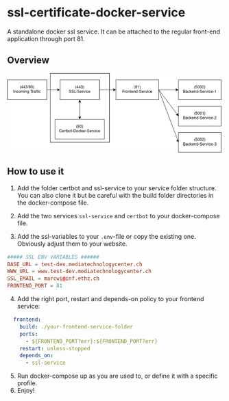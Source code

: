 # ssl-certificate-docker-service

A standalone docker ssl service. It can be attached to the regular front-end application through port 81.

## Overview
<img src="example-frontend/SSL-Service-Overview.png" width="500" alt="ssl-overview">

## How to use it

1. Add the folder certbot and ssl-service to your service folder structure. You can also clone it but be careful with the build folder directories in the docker-compose file.

2. Add the two services `ssl-service` and `certbot` to your docker-compose file.

3. Add the ssl-variables to your `.env`-file or copy the existing one. Obviously adjust them to your website.
```conf
##### SSL ENV VARIABLES ###### 
BASE_URL = test-dev.mediatechnologycenter.ch
WWW_URL = www.test-dev.mediatechnologycenter.ch
SSL_EMAIL = marcwi@inf.ethz.ch
FRONTEND_PORT = 81
```
4. Add the right port, restart and depends-on policy to your frontend service:
```yml
  frontend:
    build: ./your-frontend-service-folder
    ports:
      - ${FRONTEND_PORT?err}:${FRONTEND_PORT?err}
    restart: unless-stopped
    depends_on:
      - ssl-service
```
5. Run docker-compose up as you are used to, or define it with a specific profile.
6. Enjoy!

